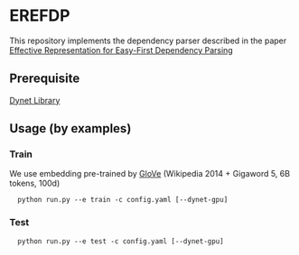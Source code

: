 # EREFDP
This repository implements the dependency parser described in the paper [Effective Representation for Easy-First Dependency Parsing](https://arxiv.org/abs/1811.03511)

## Prerequisite
[Dynet Library](http://dynet.readthedocs.io/en/latest/)

## Usage (by examples)
### Train
We use embedding pre-trained by [GloVe](https://nlp.stanford.edu/projects/glove/) (Wikipedia 2014 + Gigaword 5, 6B tokens, 100d)

```
  python run.py --e train -c config.yaml [--dynet-gpu]
```
### Test
```
  python run.py --e test -c config.yaml [--dynet-gpu]
```
